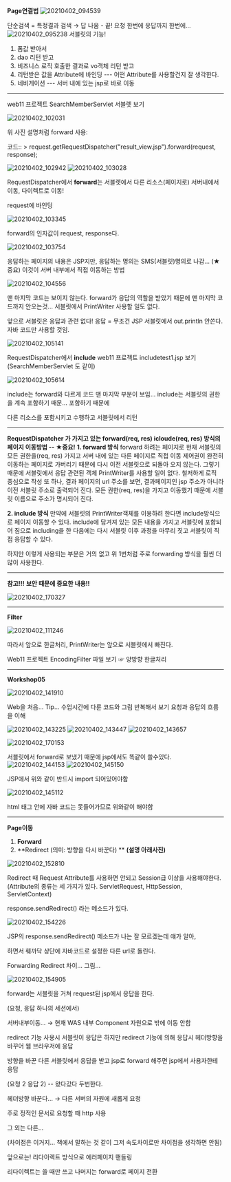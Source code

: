 **Page연결법**
![20210402_094539](https://user-images.githubusercontent.com/78403443/113392595-5694b900-93d0-11eb-85fd-feb56b8a3cc0.png)

단순검색 = 특정결과 검색 → 답 나옴 - 끝!
요청 한번에 응답까지 한번에...
![20210402_095238](https://user-images.githubusercontent.com/78403443/113392654-6a401f80-93d0-11eb-9628-5adeae3c5d71.png)
서블릿의 기능!

1. 폼값 받아서
2. dao 리턴 받고
3. 비즈니스 로직 호출한 결과로 vo객체 리턴 받고 
4. 리턴받은 값을 Attribute에 바인딩 --- 어떤 Attribute를 사용할건지 잘 생각한다.
5. 네비게이션 --- 서버 내에 있는 jsp로 바로 이동

---

web11 프로젝트 SearchMemberServlet 서블렛 보기

![20210402_102031](https://user-images.githubusercontent.com/78403443/113392907-d02ca700-93d0-11eb-9ae3-02da35935f66.png)

위 사진 설명처럼 forward 사용: 

코드:: > request.getRequestDispatcher("result_view.jsp").forward(request, response);

![20210402_102942](https://user-images.githubusercontent.com/78403443/113392943-e0dd1d00-93d0-11eb-8694-592a0f9de86f.png)
![20210402_103028](https://user-images.githubusercontent.com/78403443/113392963-eaff1b80-93d0-11eb-991e-f88801433253.png)

RequestDispatcher에서 **forward**는 서블렛에서 다른 리소스(페이지로) 서버내에서 이동, 다이렉트로 이동!

request에 바인딩

![20210402_103345](https://user-images.githubusercontent.com/78403443/113392993-f94d3780-93d0-11eb-9716-7fe37c5eb22a.png)


forward의 인자값이 request, response다.

![20210402_103754](https://user-images.githubusercontent.com/78403443/113393051-0ec26180-93d1-11eb-9991-6f7a421809cf.png)


응답하는 페이지의 내용은 JSP지만, 응답하는 명의는 SMS(서블릿)명의로 나감... (★중요)
이것이 서버 내부에서 직접 이동하는 방법

![20210402_104556](https://user-images.githubusercontent.com/78403443/113393096-213c9b00-93d1-11eb-8acd-ccf3d0c79f12.png)


맨 마지막 코드는 보이지 않는다. 
forward가 응답의 역할을 받았기 때문에 맨 마지막 코드까지 안오는것...
서블릿에서 PrintWriter 사용할 일도 없다.

앞으로 서블릿은 응답과 관련 없다! 응답 = 무조건 JSP
서블릿에서 out.println 안쓴다. 자바 코드만 사용할 것임.

![20210402_105141](https://user-images.githubusercontent.com/78403443/113393150-36192e80-93d1-11eb-8f93-03379775ac52.png)

RequestDispatcher에서 **include**
web11 프로젝트 includetest1.jsp 보기 (SearchMemberServlet  도 같이)

![20210402_105614](https://user-images.githubusercontent.com/78403443/113393253-5cd76500-93d1-11eb-8dba-fe53503958c6.png)

include는 forward와 다르게 코드 맨 마지막 부분이 보임... 
include는 서블릿의 권한을 계속 포함하기 때문... 포함하기 때문에

다른 리소스를 포함시키고 수행하고 서블릿에서 리턴

---

**RequestDispatcher 가 가지고 있는 forward(req, res) icloude(req, res) 방식의 페이지 이동방법 -- ★중요!**
**1. forward 방식**
 forward 하려는 페이지로 현재 서블릿의 모든 권한을(req, res) 가지고 서버 내에 있는 다른 페이지로 직접 이동
 제어권이 완전히 이동하는 페이지로 가버리기 때문에 다시 이전 서블릿으로 되돌아 오지 않는다.
 그렇기 때문에 서블릿에서 응답 관련된 객체 PrintWriter를 사용할 일이 없다. 철저하게 로직 중심으로 작성
 또 하나, 결과 페이지의 url 주소를 보면,
 결과페이지인 jsp 주소가 아니라 이전 서블릿 주소로 출력되어 진다.
 모든 권한(req, res)을 가지고 이동했기 때문에 서블릿 이름으로 주소가 명시되어 진다.

**2. include 방식**
만약에 서블릿의 PrintWriter객체를 이용하려 한다면 include방식으로 페이지 이동할 수 있다.
include에 담겨져 있는 모든 내용을 가지고 서블릿에 포함되어 짐으로 including을 한 다음에는 다시 서블릿 이후 과정을 마무리 짓고
서블릿이 직접 응답할 수 있다.

하지만 이렇게 사용되는 부분은 거의 없고 위 1번처럼 주로 forwarding 방식을 훨씬 더 많이 사용한다.

---

**참고!!!**
**보안 때문에 중요한 내용!!**

![20210402_170327](https://user-images.githubusercontent.com/78403443/113395795-62cf4500-93d5-11eb-8112-dc852bc8fa0c.png)

---

**Filter**

![20210402_111246](https://user-images.githubusercontent.com/78403443/113393294-6bbe1780-93d1-11eb-8177-dc80ad65fc1b.png)

따라서 앞으로 한글처리, PrintWriter는 앞으로 서블릿에서 빠진다.

Web11 프로젝트 EncodingFilter 파일 보기 ☞ 양방향 한글처리

---

**Workshop05**

![20210402_141910](https://user-images.githubusercontent.com/78403443/113393532-c5264680-93d1-11eb-83aa-2e4122dce1b5.png)

Web을 처음... Tip...
수업시간에 다룬 코드와 그림 반복해서 보기
요청과 응답의 흐름을 이해

![20210402_143225](https://user-images.githubusercontent.com/78403443/113393601-dc653400-93d1-11eb-9e8d-a3cd9379ddae.png)
![20210402_143447](https://user-images.githubusercontent.com/78403443/113393623-e1c27e80-93d1-11eb-80d7-3f6747e6deee.png)
![20210402_143657](https://user-images.githubusercontent.com/78403443/113393652-ec7d1380-93d1-11eb-83eb-1abbff879a7e.png)

![20210402_170153](https://user-images.githubusercontent.com/78403443/113395733-44694980-93d5-11eb-976b-02d57a0d5a80.png)



서블릿에서 forward로 보냈기 때문에 jsp에서도 똑같이 쓸수있다.
![20210402_144153](https://user-images.githubusercontent.com/78403443/113393684-fb63c600-93d1-11eb-8f34-20e2936ad163.png)
![20210402_145150](https://user-images.githubusercontent.com/78403443/113393710-03bc0100-93d2-11eb-9436-36a9e859c63d.png)

JSP에서 위와 같이 반드시 import 되어있어야함

![20210402_145112](https://user-images.githubusercontent.com/78403443/113393757-17fffe00-93d2-11eb-9da6-4d2b86344962.png)

html 태그 안에 자바 코드는 못들어가므로 위와같이 해야함

---

**Page이동**

1. **Forward**
2. **Redirect (의미: 방향을 다시 바꾼다) **
   **(설명 아래사진)**

![20210402_152810](https://user-images.githubusercontent.com/78403443/113393789-2817dd80-93d2-11eb-960b-a09b28095f56.png)

Redirect 때 Request Attribute를 사용하면 안되고 Session급 이상을 사용해야한다.
(Attribute의 종류는 세 가지가 있다.  ServletRequest, HttpSession, ServletContext)

response.sendRedirect() 라는 메소드가 있다.

![20210402_154226](https://user-images.githubusercontent.com/78403443/113393830-37972680-93d2-11eb-9506-d19deed1fcbb.png)

JSP의 response.sendRedirect() 메소드가 나는 잘 모르겠는데 얘가 알아, 

하면서 훼까닥 상단에 자바코드로 설정한 다른 url로 돌린다.



Forwarding Redirect 차이... 그림...

![20210402_154905](https://user-images.githubusercontent.com/78403443/113393867-41b92500-93d2-11eb-9eaf-993145e5629f.png)

forward는 서블릿을 거쳐 request된 jsp에서 응답을 한다.

(요청, 응답 하나의 세션에서)

서버내부이동... → 현재 WAS 내부 Component 자원으로 밖에 이동 안함



redirect 기능 사용시 서블릿이 응답은 하지만 redirect 기능에 의해 응답시 헤더방향을 바꾸어 웹 브라우저에 응답

방향을 바꾼 다른 서블릿에서 응답을 받고 jsp로 forward 해주면 jsp에서 사용자한테 응답

(요청 2 응답 2) -- 왔다갔다 두번한다.

헤더방향 바꾼다... → 다른 서버의 자원에 새롭게 요청

주로 정적인 문서로 요청할 때 http 사용

그 외는 다른...



(차이점은 이거지... 책에서 말하는 것 같이 그저 속도차이로만 차이점을 생각하면 안됨)



앞으로는! 리다이렉트 방식으로 에러페이지 핸들링

리다이렉트는 쓸 때만 쓰고 나머지는 forward로 페이지 전환
